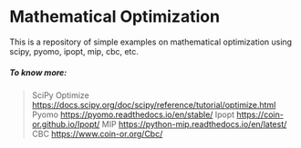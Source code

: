# Mathematical Optimization

This is a repository of simple examples on mathematical optimization using scipy, pyomo, ipopt, mip, cbc, etc. 

##### To know more: 
>SciPy Optimize https://docs.scipy.org/doc/scipy/reference/tutorial/optimize.html
>Pyomo https://pyomo.readthedocs.io/en/stable/
>Ipopt https://coin-or.github.io/Ipopt/
>MIP https://python-mip.readthedocs.io/en/latest/
>CBC https://www.coin-or.org/Cbc/


